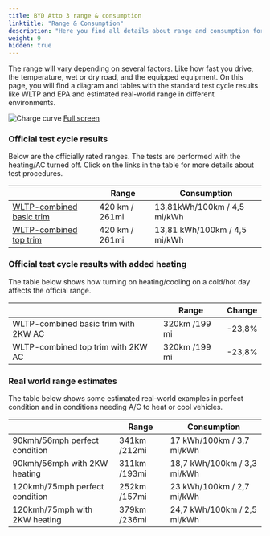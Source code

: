 ```yaml
---
title: BYD Atto 3 range & consumption
linktitle: "Range & Consumption"
description: "Here you find all details about range and consumption for BYD Atto 3."
weight: 9
hidden: true
---
```

<!-- markdownlint-disable MD033 -->
<object type="image/svg+xml" data="../modelnavigation.svg"></object>

The range will vary depending on several factors. Like how fast you drive, the temperature, wet or dry road, and the equipped equipment. On this page, you will find a diagram and tables with the standard test cycle results like WLTP and EPA and estimated real-world range in different environments. 

![Charge curve](../range.svg  "Range information")
[Full screen](../range.svg)

### Official test cycle results

Below are the officially rated ranges. The tests are performed with the heating/AC turned off. Click on the links in the table for more details about test procedures. 

| | Range  | Consumption  |
|----|-----|------|
| [WLTP-combined basic trim](../../../../../guides/understandingrange/wltp/) | 420 km / 261mi |13,81kWh/100km / 4,5 mi/kWh | 
| [WLTP-combined top trim](../../../../../guides/understandingrange/wltp/) | 420 km / 261mi | 13,81 kWh/100km / 4,5 mi/kWh | 

### Official test cycle results with added heating

The table below shows how turning on heating/cooling on a cold/hot day affects the official range. 

| | Range  | Change  |
|----|-----|------|
| WLTP-combined basic trim with 2KW AC | 320km /199 mi | -23,8%|
| WLTP-combined top trim with 2KW AC | 320km /199 mi | -23,8%|

### Real world range estimates

The table below shows some estimated real-world examples in perfect condition and in conditions needing A/C to heat or cool vehicles. 

| | Range  | Consumption  |
|----|-----|------|
| 90kmh/56mph perfect condition | 341km /212mi| 17 kWh/100km / 3,7 mi/kWh |
| 90kmh/56mph with 2KW heating | 311km /193mi| 18,7 kWh/100km / 3,3 mi/kWh |
| 120kmh/75mph perfect condition | 252km /157mi| 23 kWh/100km / 2,7 mi/kWh |
| 120kmh/75mph with 2KW heating | 379km /236mi| 24,7 kWh/100km / 2,5 mi/kWh |
